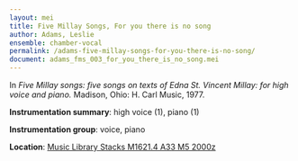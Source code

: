 ```yaml
---
layout: mei
title: Five Millay Songs, For you there is no song
author: Adams, Leslie
ensemble: chamber-vocal
permalink: /adams-five-millay-songs-for-you-there-is-no-song/
document: adams_fms_003_for_you_there_is_no_song.mei
---
```


In *Five Millay songs: five songs on texts of Edna St. Vincent Millay: for high voice and piano.* Madison, Ohio: H. Carl Music, 1977.

**Instrumentation summary**: high voice (1), piano (1)

**Instrumentation group**: voice, piano

**Location**: <a href="https://tufts.primo.exlibrisgroup.com/permalink/01TUN_INST/1kc9gia/alma991011097839703851" target="_blank"> Music Library Stacks M1621.4 A33 M5 2000z</a>

